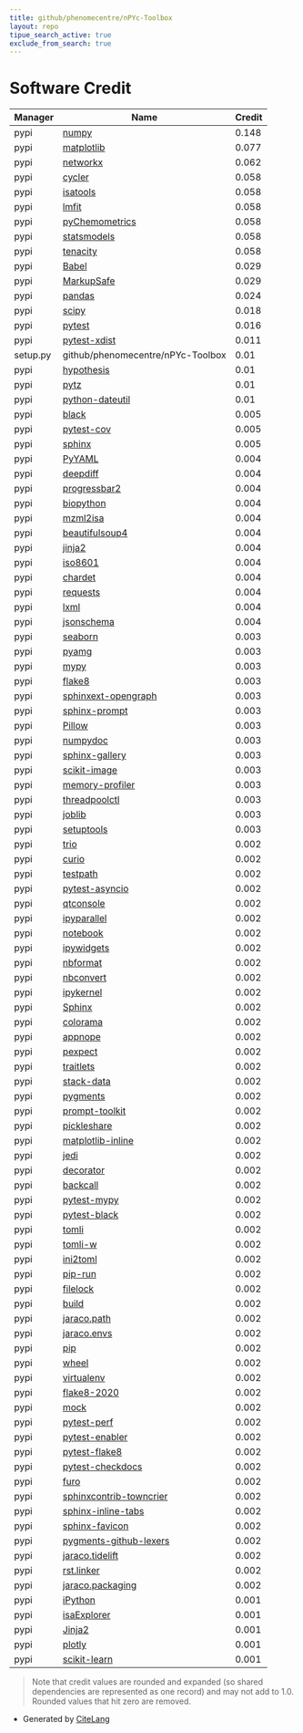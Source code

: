 ```yaml
---
title: github/phenomecentre/nPYc-Toolbox
layout: repo
tipue_search_active: true
exclude_from_search: true
---
```

# Software Credit

|Manager|Name|Credit|
|-------|----|------|
|pypi|[numpy](https://www.numpy.org)|0.148|
|pypi|[matplotlib](https://matplotlib.org)|0.077|
|pypi|[networkx](https://networkx.org/)|0.062|
|pypi|[cycler](https://github.com/matplotlib/cycler)|0.058|
|pypi|[isatools](https://github.com/ISA-tools/isa-api)|0.058|
|pypi|[lmfit](https://lmfit.github.io/lmfit-py/)|0.058|
|pypi|[pyChemometrics](https://github.com/Gscorreia89/pyChemometrics/)|0.058|
|pypi|[statsmodels](https://www.statsmodels.org/)|0.058|
|pypi|[tenacity](https://pypi.org/project/tenacity)|0.058|
|pypi|[Babel](https://pypi.org/project/Babel)|0.029|
|pypi|[MarkupSafe](https://pypi.org/project/MarkupSafe)|0.029|
|pypi|[pandas](https://pandas.pydata.org)|0.024|
|pypi|[scipy](https://www.scipy.org)|0.018|
|pypi|[pytest](https://pypi.org/project/pytest)|0.016|
|pypi|[pytest-xdist](https://pypi.org/project/pytest-xdist)|0.011|
|setup.py|github/phenomecentre/nPYc-Toolbox|0.01|
|pypi|[hypothesis](https://pypi.org/project/hypothesis)|0.01|
|pypi|[pytz](https://pypi.org/project/pytz)|0.01|
|pypi|[python-dateutil](https://pypi.org/project/python-dateutil)|0.01|
|pypi|[black](https://pypi.org/project/black)|0.005|
|pypi|[pytest-cov](https://pypi.org/project/pytest-cov)|0.005|
|pypi|[sphinx](https://pypi.org/project/sphinx)|0.005|
|pypi|[PyYAML](https://pypi.org/project/PyYAML)|0.004|
|pypi|[deepdiff](https://pypi.org/project/deepdiff)|0.004|
|pypi|[progressbar2](https://pypi.org/project/progressbar2)|0.004|
|pypi|[biopython](https://pypi.org/project/biopython)|0.004|
|pypi|[mzml2isa](https://pypi.org/project/mzml2isa)|0.004|
|pypi|[beautifulsoup4](https://pypi.org/project/beautifulsoup4)|0.004|
|pypi|[jinja2](https://pypi.org/project/jinja2)|0.004|
|pypi|[iso8601](https://pypi.org/project/iso8601)|0.004|
|pypi|[chardet](https://pypi.org/project/chardet)|0.004|
|pypi|[requests](https://pypi.org/project/requests)|0.004|
|pypi|[lxml](https://pypi.org/project/lxml)|0.004|
|pypi|[jsonschema](https://pypi.org/project/jsonschema)|0.004|
|pypi|[seaborn](https://seaborn.pydata.org)|0.003|
|pypi|[pyamg](https://pypi.org/project/pyamg)|0.003|
|pypi|[mypy](https://pypi.org/project/mypy)|0.003|
|pypi|[flake8](https://pypi.org/project/flake8)|0.003|
|pypi|[sphinxext-opengraph](https://pypi.org/project/sphinxext-opengraph)|0.003|
|pypi|[sphinx-prompt](https://pypi.org/project/sphinx-prompt)|0.003|
|pypi|[Pillow](https://pypi.org/project/Pillow)|0.003|
|pypi|[numpydoc](https://pypi.org/project/numpydoc)|0.003|
|pypi|[sphinx-gallery](https://pypi.org/project/sphinx-gallery)|0.003|
|pypi|[scikit-image](https://pypi.org/project/scikit-image)|0.003|
|pypi|[memory-profiler](https://pypi.org/project/memory-profiler)|0.003|
|pypi|[threadpoolctl](https://pypi.org/project/threadpoolctl)|0.003|
|pypi|[joblib](https://pypi.org/project/joblib)|0.003|
|pypi|[setuptools](https://github.com/pypa/setuptools)|0.003|
|pypi|[trio](https://github.com/python-trio/trio)|0.002|
|pypi|[curio](https://pypi.org/project/curio)|0.002|
|pypi|[testpath](https://pypi.org/project/testpath)|0.002|
|pypi|[pytest-asyncio](https://pypi.org/project/pytest-asyncio)|0.002|
|pypi|[qtconsole](https://pypi.org/project/qtconsole)|0.002|
|pypi|[ipyparallel](https://pypi.org/project/ipyparallel)|0.002|
|pypi|[notebook](https://pypi.org/project/notebook)|0.002|
|pypi|[ipywidgets](https://pypi.org/project/ipywidgets)|0.002|
|pypi|[nbformat](https://pypi.org/project/nbformat)|0.002|
|pypi|[nbconvert](https://pypi.org/project/nbconvert)|0.002|
|pypi|[ipykernel](https://pypi.org/project/ipykernel)|0.002|
|pypi|[Sphinx](https://pypi.org/project/Sphinx)|0.002|
|pypi|[colorama](https://pypi.org/project/colorama)|0.002|
|pypi|[appnope](https://pypi.org/project/appnope)|0.002|
|pypi|[pexpect](https://pypi.org/project/pexpect)|0.002|
|pypi|[traitlets](https://pypi.org/project/traitlets)|0.002|
|pypi|[stack-data](https://pypi.org/project/stack-data)|0.002|
|pypi|[pygments](https://pypi.org/project/pygments)|0.002|
|pypi|[prompt-toolkit](https://pypi.org/project/prompt-toolkit)|0.002|
|pypi|[pickleshare](https://pypi.org/project/pickleshare)|0.002|
|pypi|[matplotlib-inline](https://pypi.org/project/matplotlib-inline)|0.002|
|pypi|[jedi](https://pypi.org/project/jedi)|0.002|
|pypi|[decorator](https://pypi.org/project/decorator)|0.002|
|pypi|[backcall](https://pypi.org/project/backcall)|0.002|
|pypi|[pytest-mypy](https://pypi.org/project/pytest-mypy)|0.002|
|pypi|[pytest-black](https://pypi.org/project/pytest-black)|0.002|
|pypi|[tomli](https://pypi.org/project/tomli)|0.002|
|pypi|[tomli-w](https://pypi.org/project/tomli-w)|0.002|
|pypi|[ini2toml](https://pypi.org/project/ini2toml)|0.002|
|pypi|[pip-run](https://pypi.org/project/pip-run)|0.002|
|pypi|[filelock](https://pypi.org/project/filelock)|0.002|
|pypi|[build](https://pypi.org/project/build)|0.002|
|pypi|[jaraco.path](https://pypi.org/project/jaraco.path)|0.002|
|pypi|[jaraco.envs](https://pypi.org/project/jaraco.envs)|0.002|
|pypi|[pip](https://pypi.org/project/pip)|0.002|
|pypi|[wheel](https://pypi.org/project/wheel)|0.002|
|pypi|[virtualenv](https://pypi.org/project/virtualenv)|0.002|
|pypi|[flake8-2020](https://pypi.org/project/flake8-2020)|0.002|
|pypi|[mock](https://pypi.org/project/mock)|0.002|
|pypi|[pytest-perf](https://pypi.org/project/pytest-perf)|0.002|
|pypi|[pytest-enabler](https://pypi.org/project/pytest-enabler)|0.002|
|pypi|[pytest-flake8](https://pypi.org/project/pytest-flake8)|0.002|
|pypi|[pytest-checkdocs](https://pypi.org/project/pytest-checkdocs)|0.002|
|pypi|[furo](https://pypi.org/project/furo)|0.002|
|pypi|[sphinxcontrib-towncrier](https://pypi.org/project/sphinxcontrib-towncrier)|0.002|
|pypi|[sphinx-inline-tabs](https://pypi.org/project/sphinx-inline-tabs)|0.002|
|pypi|[sphinx-favicon](https://pypi.org/project/sphinx-favicon)|0.002|
|pypi|[pygments-github-lexers](https://pypi.org/project/pygments-github-lexers)|0.002|
|pypi|[jaraco.tidelift](https://pypi.org/project/jaraco.tidelift)|0.002|
|pypi|[rst.linker](https://pypi.org/project/rst.linker)|0.002|
|pypi|[jaraco.packaging](https://pypi.org/project/jaraco.packaging)|0.002|
|pypi|[iPython](https://ipython.org)|0.001|
|pypi|[isaExplorer](http://github.com/phenomecentre/isaexplorer)|0.001|
|pypi|[Jinja2](https://palletsprojects.com/p/jinja/)|0.001|
|pypi|[plotly](https://plotly.com/python/)|0.001|
|pypi|[scikit-learn](http://scikit-learn.org)|0.001|


> Note that credit values are rounded and expanded (so shared dependencies are represented as one record) and may not add to 1.0. Rounded values that hit zero are removed.


- Generated by [CiteLang](https://github.com/vsoch/citelang)
